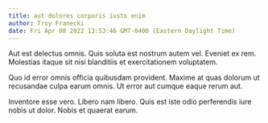 ```yaml
---
title: aut dolores corporis iusto enim
author: Troy Franecki
date: Fri Apr 08 2022 13:53:46 GMT-0400 (Eastern Daylight Time)
---
```

Aut est delectus omnis. Quis soluta est nostrum autem vel. Eveniet ex rem. Molestias itaque sit nisi blanditiis et exercitationem voluptatem.

 Quo id error omnis officia quibusdam provident. Maxime at quas dolorum ut recusandae culpa earum omnis. Ut error aut cumque eaque rerum aut.

 Inventore esse vero. Libero nam libero. Quis est iste odio perferendis iure nobis ut dolor. Nobis et quaerat earum.